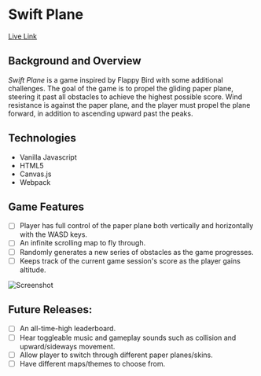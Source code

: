 # Swift Plane
[Live Link](http://fsiino.github.io/swift-plane)

## Background and Overview

<i>Swift Plane</i> is a game inspired by Flappy Bird with some additional challenges. The goal of the game is to propel the gliding paper plane, steering it past all obstacles to achieve the highest possible score. Wind resistance is against the paper plane, and the player must propel the plane forward, in addition to ascending upward past the peaks.

## Technologies
* Vanilla Javascript
* HTML5 
* Canvas.js
* Webpack 

## Game Features
- [ ] Player has full control of the paper plane both vertically and horizontally with the WASD keys.
- [ ] An infinite scrolling map to fly through.
- [ ] Randomly generates a new series of obstacles as the game progresses.
- [ ] Keeps track of the current game session's score as the player gains altitude.

![Screenshot](https://www.frankiesiino.com/images/project-js.png)

## Future Releases: 
- [ ] An all-time-high leaderboard.
- [ ] Hear toggleable music and gameplay sounds such as collision and upward/sideways movement.
- [ ] Allow player to switch through different paper planes/skins.
- [ ] Have different maps/themes to choose from.